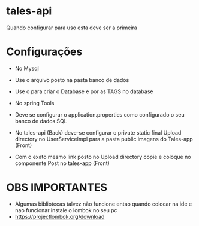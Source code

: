 # tales-api
Quando configurar para uso esta deve ser a primeira

# Configurações

- No Mysql
- Use o arquivo posto na pasta banco de dados
- Use o para criar o Database e por as TAGS no database

- No spring Tools
- Deve se configurar o application.properties como configurado o seu banco de dados SQL
- No tales-api (Back) deve-se configurar o private static final Upload directory no UserServiceImpl para a pasta public imagens do Tales-app (Front)
- Com o exato mesmo link posto no Upload directory copie e coloque no componente Post no tales-app (Front)

# OBS IMPORTANTES
- Algumas bibliotecas talvez não funcione entao quando colocar na ide e nao funcionar instale o lombok no seu pc
- https://projectlombok.org/download

